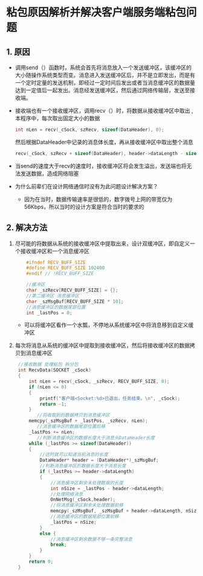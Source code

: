 # 粘包原因解析并解决客户端服务端粘包问题 

## 1. 原因

- 调用send（）函数时，系统会首先将消息放入一个发送缓冲区，该缓冲区的大小随操作系统类型而变。消息进入发送缓冲区后，并不是立即发出，而是有一个定时定量的发送机制，即经过一定时间后发出或者当消息缓冲区的数据量达到一定值后一起发出。消息经发送缓冲区，然后通过网络传输层，发送至接收端。

- 接收端也有一个接收缓冲区，调用recv（）时，将数据从接收缓冲区中取出 ,本程序中，每次取出固定大小的数据

  ```c++
  int nLen = recv(_cSock, szRecv, sizeof(DataHeader), 0);
  ```

  然后根据DataHeader中记录的消息体长度，再从接收缓冲区中取出整个消息

  ```c++
  recv(_cSock, szRecv + sizeof(DataHeader), header->dataLength - sizeof(DataHeader), 0);
  ```

- 当send的速度大于recv的速度时，接收缓冲区将会发生溢出，发送端也将无法发送数据，造成网络阻塞

- 为什么前辈们在设计网络通信时没有为此问题设计解决方案？

  - 因为在当时，数据传输速率是很低的，数字拨号上网的带宽仅为56Kbps，所以当时的设计方案是符合当时的要求的



## 2. 解决方法

1. 尽可能的将数据从系统的接收缓冲区中提取出来，设计双缓冲区，即自定义一个接收缓冲区和一个消息缓冲区

   ```c++
       #ifndef RECV_BUFF_SIZE
       #define RECV_BUFF_SIZE 102400
       #endif // !RECV_BUFF_SIZE
   
       //缓冲区
       char _szRecv[RECV_BUFF_SIZE] = {};
       //第二缓冲区 消息缓冲区
       char _szMsgBuf[RECV_BUFF_SIZE * 10];
       //消息缓冲区的数据尾部位置
       int _lastPos = 0;
   ```

   - 可以将缓冲区看作一个水瓢，不停地从系统缓冲区中将消息移到自定义缓冲区

2. 每次将消息从系统的缓冲区中提取到接收缓冲区，然后将接收缓冲区的数据拷贝到消息缓冲区

   ```c++
    //接收数据 处理粘包 拆分包
   	int RecvData(SOCKET _cSock)
   	{
   		int nLen = recv(_cSock, _szRecv, RECV_BUFF_SIZE, 0);
   		if (nLen <= 0)
   		{
   			printf("客户端<Socket:%d>已退出，任务结束。\n", _cSock);
   			return -1;
   		}
           //将收取到的数据拷贝到消息缓冲区
   		memcpy(_szMsgBuf + _lastPos, _szRecv, nLen);
           //消息缓冲区的数据尾部位置后移
   		_lastPos += nLen;
           //判断消息缓冲区的数据长度大于消息头DataHeader长度
   		while (_lastPos >= sizeof(DataHeader))
   		{
   			//这时就可以知道当前消息的长度
   			DataHeader* header = (DataHeader*)_szMsgBuf;
   			//判断消息缓冲区的数据长度大于消息长度
   			if (_lastPos >= header->dataLength)
   			{
   				//消息缓冲区剩余未处理数据的长度
   				int nSize = _lastPos - header->dataLength;
   				//处理网络消息
   				OnNetMsg(_cSock,header);
   				//将消息缓冲区剩余未处理数据前移
   				memcpy(_szMsgBuf, _szMsgBuf + header->dataLength, nSize);
   				//消息缓冲区的数据尾部位置前移
   				_lastPos = nSize;
   			}
   			else {
   				//消息缓冲区剩余数据不够一条完整消息
   				break;
   			}
   		}
   		return 0;
   	}
   ```

